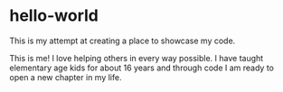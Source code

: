 # hello-world
This is my attempt at creating a place to showcase my code.

This is me!  I love helping others in every way possible.  I have taught elementary age kids for about 16 years and through code I am ready to open a new chapter in my life. 
